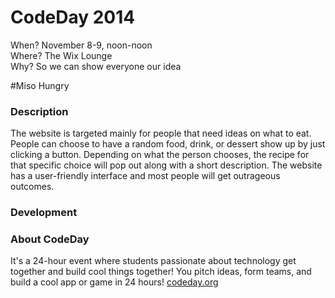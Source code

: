 # CodeDay 2014 
When? November 8-9, noon-noon<br/>
Where? The Wix Lounge<br/>
Why? So we can show everyone our idea

#Miso Hungry

### Description
The website is targeted mainly for people that need ideas on what to eat. People can choose to have a random food, drink, or dessert show up by just clicking a button. Depending on what the person chooses, the recipe for that specific choice will pop out along with a short description. The website has a user-friendly interface and most people will get outrageous outcomes.

### Development


### About CodeDay
It's a 24-hour event where students passionate about technology get together and build cool things together! You pitch ideas, form teams, and build a cool app or game in 24 hours! [codeday.org](https://codeday.org/)
